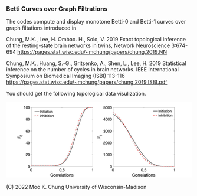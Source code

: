 ### Betti Curves over Graph Filtrations

The codes compute and display monotone Betti-0 and Betti-1 curves over graph filtations introduced in

Chung, M.K., Lee, H. Ombao. H., Solo, V. 2019 Exact topological inference of the resting-state brain networks in twins, Network Neuroscience 3:674-694 
https://pages.stat.wisc.edu/~mchung/papers/chung.2019.NN

Chung, M.K., Huang, S.-G., Gritsenko, A., Shen, L., Lee, H. 2019 Statistical inference on the number of cycles in brain networks. IEEE International Symposium on Biomedical Imaging (ISBI) 113-116 
https://pages.stat.wisc.edu/~mchung/papers/chung.2019.ISBI.pdf

You should get the following topological data visulization.

![](https://github.com/laplcebeltrami/TDA/blob/master/betticurves.jpg)


(C) 2022 Moo K. Chung
University of Wisconsin-Madison

